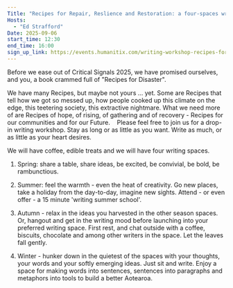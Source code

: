 ```yaml
---
Title: "Recipes for Repair, Reslience and Restoration: a four-spaces writing workshop"
Hosts:
  - "Ed Strafford"
Date: 2025-09-06
start_time: 12:30
end_time: 16:00
sign_up_link: https://events.humanitix.com/writing-workshop-recipes-for-disaster/tickets
---
```


Before we ease out of Critical Signals 2025, we have promised ourselves, and you, a book crammed full of "Recipes for Disaster".

We have many Recipes, but maybe not yours ... yet. Some are Recipes that tell how we got so messed up, how people cooked up this climate on the edge, this teetering society, this extractive nightmare. What we need more of are Recipes of hope, of rising, of gathering and of recovery - Recipes for our communities and for our Future. 
 
Please feel free to join us for a drop-in writing workshop. Stay as long or as little as you want. Write as much, or as little as your heart desires.

We will have coffee, edible treats and we will have four writing spaces.

1) Spring: share a table, share ideas, be excited, be convivial, be bold, be rambunctious.
2) Summer: feel the warmth - even the heat of creativity. Go new places, take a holiday from the day-to-day, imagine new sights. Attend - or even offer - a 15 minute 'writing summer school'.
3) Autumn - relax in the ideas you harvested in the other season spaces. Or, hangout and get in the writing mood before launching into your preferred writing space. First rest, and chat outside with a coffee, biscuits, chocolate and among other writers in the space. Let the leaves fall gently.

4) Winter - hunker down in the quietest of the spaces with your thoughts, your words and your softly emerging ideas. Just sit and write. Enjoy a space for making words into sentences, sentences into paragraphs and metaphors into tools to build a better Aotearoa.

